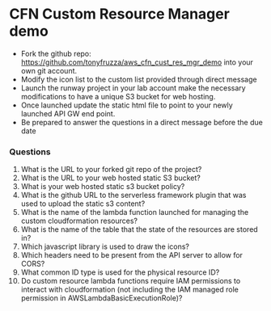 # CFN Custom Resource Manager demo
* Fork the github repo: https://github.com/tonyfruzza/aws_cfn_cust_res_mgr_demo into your own git account.
* Modify the icon list to the custom list provided through direct message
* Launch the runway project in your lab account make the necessary modifications to have a unique S3 bucket for web hosting.
* Once launched update the static html file to point to your newly launched API GW end point.
* Be prepared to answer the questions in a direct message before the due date

### Questions
1. What is the URL to your forked git repo of the project?
2. What is the URL to your web hosted static S3 bucket?
3. What is your web hosted static s3 bucket policy?
4. What is the github URL to the serverless framework plugin that was used to upload the static s3 content?
5. What is the name of the lambda function launched for managing the custom cloudformation resources?
6. What is the name of the table that the state of the resources are stored in?
7. Which javascript library is used to draw the icons?
8. Which headers need to be present from the API server to allow for CORS?
9. What common ID type is used for the physical resource ID?
10. Do custom resource lambda functions require IAM permissions to interact with cloudformation (not including the IAM managed role permission in AWSLambdaBasicExecutionRole)?
